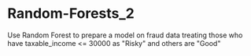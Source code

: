 # Random-Forests_2
Use Random Forest to prepare a model on fraud data  treating those who have taxable_income &lt;= 30000 as "Risky" and others are "Good"
